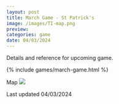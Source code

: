 ```yaml
---
layout: post
title: March Game - St Patrick's
image: /images/TI-map.png
preview: 
categories: game
date: 04/03/2024
---
```

Details and reference for upcoming game.


{% include games/march-game.html %}

<!-- | Contenders | Icon | Faction  |
| ---------- | :-------: | :--------:
| Ashlee     | ![](/images/faction-icons/Mahact.png) | [The Mahact Gene-Sorcerers]({{ site.url }}/mahact-gene-sorcerers/)          |
| Jacob      | ![](/images/faction-icons/Nomad.png) |  [The Nomad]({{ site.url }}/the-nomad/)       |
| Ross       | ![](/images/faction-icons/naaz-rokha.png) |  [The Naaz-Rokha Alliance]({{ site.url }}/the-naaz-rokha-alliance/) |
| Tim        | ![](/images/faction-icons/titans.png) |  [The Titans of Ul]({{ site.url }}/the-titans-of-ul/)        |
| William B  | ![](/images/faction-icons/Sol.png) |  [The Federation of Sol]({{ site.url }}/the-federation-of-sol/)        |
| William L  | ![](/images/faction-icons/Yin.png) |  [The Yin Brotherhood]({{ site.url }}/the-yin-brotherhood/)        |
 -->




Map
<img src="/images/March-TI.png" class="map">

Last updated 04/03/2024